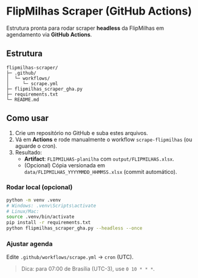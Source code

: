# FlipMilhas Scraper (GitHub Actions)

Estrutura pronta para rodar scraper **headless** da FlipMilhas em agendamento via **GitHub Actions**.

## Estrutura
```
flipmilhas-scraper/
├─ .github/
│  └─ workflows/
│     └─ scrape.yml
├─ flipmilhas_scraper_gha.py
├─ requirements.txt
└─ README.md
```

## Como usar
1. Crie um repositório no GitHub e suba estes arquivos.
2. Vá em **Actions** e rode manualmente o workflow `scrape-flipmilhas` (ou aguarde o cron).
3. Resultado:
   - **Artifact**: `FLIPMILHAS-planilha` com `output/FLIPMILHAS.xlsx`.
   - (Opcional) Cópia versionada em `data/FLIPMILHAS_YYYYMMDD_HHMMSS.xlsx` (commit automático).

### Rodar local (opcional)
```bash
python -m venv .venv
# Windows: .venv\Scripts\activate
# Linux/Mac:
source .venv/bin/activate
pip install -r requirements.txt
python flipmilhas_scraper_gha.py --headless --once
```

### Ajustar agenda
Edite `.github/workflows/scrape.yml` → `cron` (UTC).

> Dica: para 07:00 de Brasília (UTC-3), use `0 10 * * *`.
